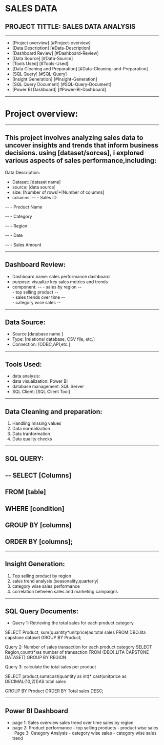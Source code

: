 # SALES DATA
## PROJECT TITTLE: SALES DATA ANALYSIS
---
- [Project overview] [#Project-overview]
- [Data Description] [#Data-Description]
- [Dashboard Review] [#Dashboard-Review]
- [Data Source] [#Data-Source]
- [Tools Used] [#Tools-Used]
- [Data Cleaning and Preparation] [#Data-Cleaning-and-Preparation]
- [SQL Query] [#SQL-Query]
- [Insight Generation] [#Insight-Generation]
- [SQL Query Document] [#SQL-Query-Document]
- [Power BI Dashboard] [#Power-BI-Dashboard]
  
---
# Project overview:
---
This project involves analyzing sales data to uncover insights and trends that inform business decisions.
using [dataset/sorces], i explored various aspects of sales performance,including:
---
Data Description:
- Dataset: [dataset name]
- source: [data source]
- size: [Number of rows]*[Number of columns]
- columns:
--       - Sales ID
  
--       - Product Name
  
--       - Category
 
--       - Region

--       - Date

 --      - Sales Amount
 
---
Dashboard Review:
---
- Dashboard name: sales performance dashboard
- purpose: visualize key sales metrics and trends
- component:
--
            - sales by region
--  
            - top selling product
--  
            - sales trends over time
--  
            - category wise sales
 -- 

---
Data Source:
---
- Source [database name ]
- Type: [relational database, CSV file, etc.]
- Connection: [ODBC,API,etc.]

---
Tools Used:
---
- data analysis:
- data visualization: Power BI
- database management: SQL Server
- SQL Client: [SQL Client Tool]

---
Data Cleaning and preparation:
---
1. Handling missing values
2. Data normalization
3. Data tranformation
4. Data quality checks

---
SQL QUERY:
---
--
SELECT
     [Columns]
--     
FROM
    [table]
--    
WHERE
     [condition]
 --    
GROUP BY
        [columns]
--        
ORDER BY
       [columns];
 --      

---
Insight Generation:
---
1. Top selling product by region
2. sales trend analysis (seasonality,quarterly)
3. category wise sales performance
4. correlation between sales and marketing campaigns

---
SQL Query Documents:
---
- Query 1: Retrieving the total sales for each product category 

SELECT
     Product,
     sum(quantity*unitprice)as total sales
FROM
    DBO.lita capstone dataset
GROUP BY
      Product;


Query 2: Number of sales transaction for each product category 
SELECT 
     Region,count(*)as number of transaction 
FROM
    (DBO).LITA CAPSTONE DATASET)
GROUP BY
       REGION

Query 3: calculate the total sales per product 

SELECT 
      product,sum(cast(quantity as int)* cast(unitprice as DECIMAL(10,2)))AS total sales 

GROUP BY
       Product 
ORDER BY
        Total sales DESC;

---
Power BI Dashboard 
---
- page 1: Sales overview 
          sales trend over time
          sales by region
- page 2: Product performance 
         - top selling products 
         - product wise sales 
-Page 3: Category Analysis 
        - category wise sales
        - category wise sales trend
            



  


